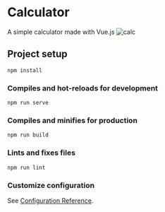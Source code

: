 # Calculator
A simple calculator made with Vue.js
![calc](https://user-images.githubusercontent.com/54447040/96944804-e6414d80-14a9-11eb-85e5-bf663141dc25.PNG)

## Project setup
```
npm install
```

### Compiles and hot-reloads for development
```
npm run serve
```

### Compiles and minifies for production
```
npm run build
```

### Lints and fixes files
```
npm run lint
```

### Customize configuration
See [Configuration Reference](https://cli.vuejs.org/config/).
